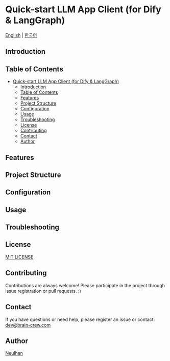 # Quick-start LLM App Client (for Dify & LangGraph)

[English](README.md) | [한국어](README_KR.md)

## Introduction

## Table of Contents

- [Quick-start LLM App Client (for Dify \& LangGraph)](#quick-start-llm-app-client-for-dify--langgraph)
  - [Introduction](#introduction)
  - [Table of Contents](#table-of-contents)
  - [Features](#features)
  - [Project Structure](#project-structure)
  - [Configuration](#configuration)
  - [Usage](#usage)
  - [Troubleshooting](#troubleshooting)
  - [License](#license)
  - [Contributing](#contributing)
  - [Contact](#contact)
  - [Author](#author)

## Features

## Project Structure

## Configuration

## Usage

## Troubleshooting

## License

[MIT LICENSE](LICENSE.md)

## Contributing

Contributions are always welcome! Please participate in the project through issue registration or pull requests. :)

## Contact

If you have questions or need help, please register an issue or contact:
dev@brain-crew.com

## Author

[Neulhan](https://github.com/Neulhan)
